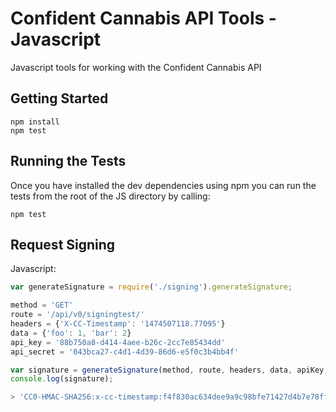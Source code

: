 # Confident Cannabis API Tools - Javascript

Javascript tools for working with the Confident Cannabis API

## Getting Started
```
npm install
npm test
```

## Running the Tests

Once you have installed the dev dependencies using npm you can run the tests
from the root of the JS directory by calling:

`npm test`


## Request Signing

Javascript:
```js
var generateSignature = require('./signing').generateSignature;

method = 'GET'
route = '/api/v0/signingtest/'
headers = {'X-CC-Timestamp': '1474507118.77095'}
data = {'foo': 1, 'bar': 2}
api_key = '88b750a8-d414-4aee-b26c-2cc7e85434dd'
api_secret = '043bca27-c4d1-4d39-86d6-e5f0c3b4bb4f'

var signature = generateSignature(method, route, headers, data, apiKey, apiSecret);
console.log(signature);

> 'CC0-HMAC-SHA256:x-cc-timestamp:f4f830ac634dee9a9c98bfe71427d4b7e78ffd0356ee305958bc3687d40ffa43'
```
